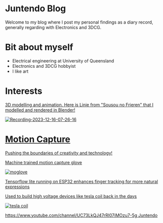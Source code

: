 # Juntendo Blog

Welcome to my blog where I post my personal findings as a diary record,
generally regarding with Electronics and 3DCG.

# Bit about myself
- Electrical engineering at University of Queensland
- Electronics and 3DCG hobbyist
- I like art


# Interests
<u> 3D modelling and animation. <u>
Here is Linie from "Sousou no Frieren" that I modelled and rendered in Blender!

![Recording-2023-12-16-07-26-16](https://github.com/Juntendo11/Juntendo11.github.io/assets/86496557/41d95857-76ee-493a-87a5-9ccd390d7ad6)

# Motion Capture
Pushing the boundaries of creativity and technology!

Machine trained motion capture glove

![moglove](https://github.com/Juntendo11/Juntendo11.github.io/assets/86496557/292090a9-c464-4304-9070-6a6a95e35d41)

Tensorflow lite running on ESP32 enhances finger tracking for more natural expressions



Used to build high voltage devices like tesla coil back in the days

![tesla coil](https://github.com/Juntendo11/Juntendo11.github.io/assets/86496557/c7e2dc28-770c-4826-9e2c-ea17b47f2893)


https://www.youtube.com/channel/UC73LkQJ47rRI07iMOzu7-5g
Juntendo


